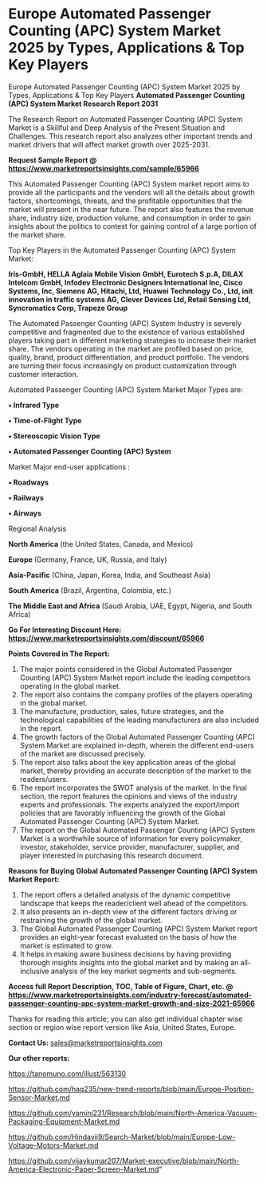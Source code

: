 # Europe Automated Passenger Counting (APC) System Market 2025 by Types, Applications & Top Key Players
Europe Automated Passenger Counting (APC) System Market 2025 by Types, Applications & Top Key Players
<strong>Automated Passenger Counting (APC) System Market Research Report 2031</strong>

The Research Report on Automated Passenger Counting (APC) System Market is a Skillful and Deep Analysis of the Present Situation and Challenges. This research report also analyzes other important trends and market drivers that will affect market growth over 2025-2031.

<strong>Request Sample Report @ <a href=https://www.marketreportsinsights.com/sample/65966>https://www.marketreportsinsights.com/sample/65966</a></strong>

This Automated Passenger Counting (APC) System market report aims to provide all the participants and the vendors will all the details about growth factors, shortcomings, threats, and the profitable opportunities that the market will present in the near future. The report also features the revenue share, industry size, production volume, and consumption in order to gain insights about the politics to contest for gaining control of a large portion of the market share.

Top Key Players in the Automated Passenger Counting (APC) System Market:

<strong>Iris-GmbH, HELLA Aglaia Mobile Vision GmbH, Eurotech S.p.A, DILAX Intelcom GmbH, Infodev Electronic Designers International Inc, Cisco Systems, Inc, Siemens AG, Hitachi, Ltd, Huawei Technology Co., Ltd, init innovation in traffic systems AG, Clever Devices Ltd, Retail Sensing Ltd, Syncromatics Corp, Trapeze Group</strong>

The Automated Passenger Counting (APC) System Industry is severely competitive and fragmented due to the existence of various established players taking part in different marketing strategies to increase their market share. The vendors operating in the market are profiled based on price, quality, brand, product differentiation, and product portfolio. The vendors are turning their focus increasingly on product customization through customer interaction.

Automated Passenger Counting (APC) System Market Major Types are:

<strong>• Infrared Type

• Time-of-Flight Type

• Stereoscopic Vision Type

• Automated Passenger Counting (APC) System</strong>

Market Major end-user applications :

<strong>• Roadways

• Railways

• Airways</strong>

Regional Analysis

</u><strong><b>North America</b></strong> (the United States, Canada, and Mexico)

<strong><b>Europe </b></strong>(Germany, France, UK, Russia, and Italy)

<strong><b>Asia-Pacific</b></strong> (China, Japan, Korea, India, and Southeast Asia)

<strong><b>South America</b></strong> (Brazil, Argentina, Colombia, etc.)

<strong><b>The Middle East and Africa</b></strong> (Saudi Arabia, UAE, Egypt, Nigeria, and South Africa)

<strong>Go For Interesting Discount Here: <a href=https://www.marketreportsinsights.com/discount/65966>https://www.marketreportsinsights.com/discount/65966</a></strong>

<strong>Points Covered in The Report:</strong>
<ol>
  <li>The major points considered in the Global Automated Passenger Counting (APC) System Market report include the leading competitors operating in the global market.</li>
  <li>The report also contains the company profiles of the players operating in the global market.</li>
  <li>The manufacture, production, sales, future strategies, and the technological capabilities of the leading manufacturers are also included in the report.</li>
  <li>The growth factors of the Global Automated Passenger Counting (APC) System Market are explained in-depth, wherein the different end-users of the market are discussed precisely.</li>
  <li>The report also talks about the key application areas of the global market, thereby providing an accurate description of the market to the readers/users.</li>
  <li>The report incorporates the SWOT analysis of the market. In the final section, the report features the opinions and views of the industry experts and professionals. The experts analyzed the export/import policies that are favorably influencing the growth of the Global Automated Passenger Counting (APC) System Market.</li>
  <li>The report on the Global Automated Passenger Counting (APC) System Market is a worthwhile source of information for every policymaker, investor, stakeholder, service provider, manufacturer, supplier, and player interested in purchasing this research document.</li>
</ol>
<strong>Reasons for Buying Global Automated Passenger Counting (APC) System Market Report:</strong>

<ol>
  <li>The report offers a detailed analysis of the dynamic competitive landscape that keeps the reader/client well ahead of the competitors.</li>
  <li>It also presents an in-depth view of the different factors driving or restraining the growth of the global market.</li>
  <li>The Global Automated Passenger Counting (APC) System Market report provides an eight-year forecast evaluated on the basis of how the market is estimated to grow.</li>
  <li>It helps in making aware business decisions by having providing thorough insights insights into the global market and by making an all-inclusive analysis of the key market segments and sub-segments.</li>
</ol>
<strong>Access full Report Description, TOC, Table of Figure, Chart, etc. @ <a href=https://www.marketreportsinsights.com/industry-forecast/automated-passenger-counting-apc-system-market-growth-and-size-2021-65966>https://www.marketreportsinsights.com/industry-forecast/automated-passenger-counting-apc-system-market-growth-and-size-2021-65966</a></strong>


Thanks for reading this article; you can also get individual chapter wise section or region wise report version like Asia, United States, Europe.

<strong>Contact Us:</strong>
sales@marketreportsinsights.com

<strong>Our other reports:</strong>

<a href=https://tanomuno.com/illust/563130>https://tanomuno.com/illust/563130</a>

<a href=https://github.com/haq235/new-trend-reports/blob/main/Europe-Position-Sensor-Market.md>https://github.com/haq235/new-trend-reports/blob/main/Europe-Position-Sensor-Market.md</a>

<a href=https://github.com/yamini231/Research/blob/main/North-America-Vacuum-Packaging-Equipment-Market.md>https://github.com/yamini231/Research/blob/main/North-America-Vacuum-Packaging-Equipment-Market.md</a>

<a href=https://github.com/Hindavii9/Search-Market/blob/main/Europe-Low-Voltage-Motors-Market.md>https://github.com/Hindavii9/Search-Market/blob/main/Europe-Low-Voltage-Motors-Market.md</a>

<a href=https://github.com/vijaykumar207/Market-executive/blob/main/North-America-Electronic-Paper-Screen-Market.md>https://github.com/vijaykumar207/Market-executive/blob/main/North-America-Electronic-Paper-Screen-Market.md</a>"
